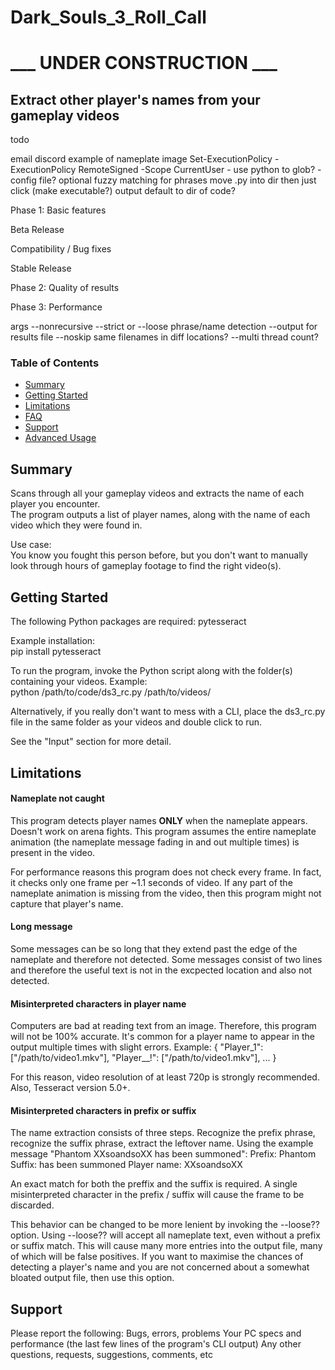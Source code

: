 # Dark_Souls_3_Roll_Call

# ___ UNDER CONSTRUCTION ___

## Extract other player's names from your gameplay videos






todo

email
discord
example of nameplate image
Set-ExecutionPolicy -ExecutionPolicy RemoteSigned -Scope CurrentUser -
use python to glob? -
config file?
optional fuzzy matching for phrases
move .py into dir then just click (make executable?)
output default to dir of code?


Phase 1:
Basic features

Beta Release

Compatibility / Bug fixes

Stable Release

Phase 2:
Quality of results

Phase 3:
Performance


args
	--nonrecursive
	--strict or --loose phrase/name detection
	--output for results file
	--noskip same filenames in diff locations?
	--multi thread count?


### Table of Contents
* [Summary](#Summary)
* [Getting Started](#Getting-Started)
* [Limitations](#Limitations)
* [FAQ](#FAQ)
* [Support](#Support)
* [Advanced Usage](/Advanced_Usage.md)







## Summary
Scans through all your gameplay videos and extracts the name of each player you encounter.\
The program outputs a list of player names, along with the name of each video which they were found in.


Use case:\
You know you fought this person before, but you don't want to manually look through hours of gameplay footage to find the right video(s).




## Getting Started
The following Python packages are required:
pytesseract

Example installation:\
pip install pytesseract


To run the program, invoke the Python script along with the folder(s) containing your videos.
Example:\
python /path/to/code/ds3_rc.py /path/to/videos/



Alternatively, if you really don't want to mess with a CLI, place the ds3_rc.py file in the same folder as your videos and double click to run.

See the "Input" section for more detail.



## Limitations

#### Nameplate not caught
This program detects player names **ONLY** when the nameplate appears.
Doesn't work on arena fights.
This program assumes the entire nameplate animation (the nameplate message fading in and out multiple times) is present in the video.

For performance reasons this program does not check every frame. In fact, it checks only one frame per ~1.1 seconds of video. If any part of the nameplate animation is missing from the video, then this program might not capture that player's name.

#### Long message
Some messages can be so long that they extend past the edge of the nameplate and therefore not detected.
Some messages consist of two lines and therefore the useful text is not in the excpected location and also not detected.

#### Misinterpreted characters in player name
Computers are bad at reading text from an image. Therefore, this program will not be 100% accurate.
It's common for a player name to appear in the output multiple times with slight errors.
Example:
{
"Player_1": ["/path/to/video1.mkv"],
"PIayer__!": ["/path/to/video1.mkv"],
...
}

For this reason, video resolution of at least 720p is strongly recommended. Also, Tesseract version 5.0+.


#### Misinterpreted characters in prefix or suffix
The name extraction consists of three steps. Recognize the prefix phrase, recognize the suffix phrase, extract the leftover name.
Using the example message "Phantom XXsoandsoXX has been summoned":
Prefix: Phantom
Suffix: has been summoned
Player name: XXsoandsoXX


An exact match for both the preffix and the suffix is required. 
A single misinterpreted character in the prefix / suffix will cause the frame to be discarded.

This behavior can be changed to be more lenient by invoking the --loose?? option.
Using --loose?? will accept all nameplate text, even without a prefix or suffix match. This will cause many more entries into the output file, many of which will be false positives.
If you want to maximise the chances of detecting a player's name and you are not concerned about a somewhat bloated output file, then use this option.









## Support
Please report the following:
Bugs, errors, problems
Your PC specs and performance (the last few lines of the program's CLI output)
Any other questions, requests, suggestions, comments,  etc



























